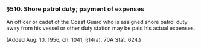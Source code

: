 ### §510. Shore patrol duty; payment of expenses ###

An officer or cadet of the Coast Guard who is assigned shore patrol duty away from his vessel or other duty station may be paid his actual expenses.

(Added Aug. 10, 1956, ch. 1041, §14(a), 70A Stat. 624.)